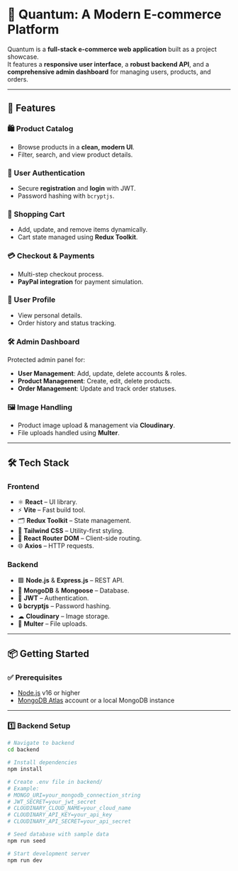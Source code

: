 # 🛒 Quantum: A Modern E-commerce Platform

Quantum is a **full-stack e-commerce web application** built as a project showcase.  
It features a **responsive user interface**, a **robust backend API**, and a **comprehensive admin dashboard** for managing users, products, and orders.

---

## 🚀 Features

### 🛍 Product Catalog
- Browse products in a **clean, modern UI**.
- Filter, search, and view product details.

### 🔐 User Authentication
- Secure **registration** and **login** with JWT.
- Password hashing with `bcryptjs`.

### 🛒 Shopping Cart
- Add, update, and remove items dynamically.
- Cart state managed using **Redux Toolkit**.

### 💳 Checkout & Payments
- Multi-step checkout process.
- **PayPal integration** for payment simulation.

### 👤 User Profile
- View personal details.
- Order history and status tracking.

### 🛠 Admin Dashboard
Protected admin panel for:
- **User Management**: Add, update, delete accounts & roles.
- **Product Management**: Create, edit, delete products.
- **Order Management**: Update and track order statuses.

### 🖼 Image Handling
- Product image upload & management via **Cloudinary**.
- File uploads handled using **Multer**.

---

## 🛠 Tech Stack

### **Frontend**
- ⚛ **React** – UI library.
- ⚡ **Vite** – Fast build tool.
- 🗂 **Redux Toolkit** – State management.
- 🎨 **Tailwind CSS** – Utility-first styling.
- 🔗 **React Router DOM** – Client-side routing.
- 🌐 **Axios** – HTTP requests.

### **Backend**
- 🟩 **Node.js** & **Express.js** – REST API.
- 🍃 **MongoDB** & **Mongoose** – Database.
- 🔑 **JWT** – Authentication.
- 🔒 **bcryptjs** – Password hashing.
- ☁ **Cloudinary** – Image storage.
- 📂 **Multer** – File uploads.

---

## 📦 Getting Started

### ✅ Prerequisites
- [Node.js](https://nodejs.org/) v16 or higher
- [MongoDB Atlas](https://www.mongodb.com/cloud/atlas) account or a local MongoDB instance

---

### 1️⃣ Backend Setup

```bash
# Navigate to backend
cd backend

# Install dependencies
npm install

# Create .env file in backend/
# Example:
# MONGO_URI=your_mongodb_connection_string
# JWT_SECRET=your_jwt_secret
# CLOUDINARY_CLOUD_NAME=your_cloud_name
# CLOUDINARY_API_KEY=your_api_key
# CLOUDINARY_API_SECRET=your_api_secret

# Seed database with sample data
npm run seed

# Start development server
npm run dev
